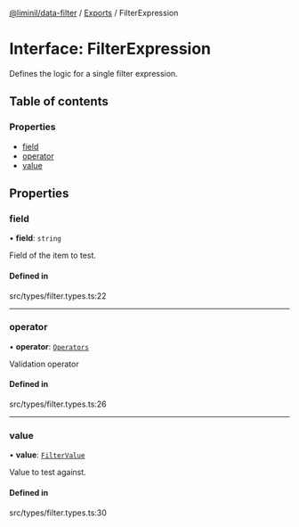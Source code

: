 [@liminil/data-filter](../README.md) / [Exports](../modules.md) / FilterExpression

# Interface: FilterExpression

Defines the logic for a single filter expression.

## Table of contents

### Properties

- [field](FilterExpression.md#field)
- [operator](FilterExpression.md#operator)
- [value](FilterExpression.md#value)

## Properties

### field

• **field**: `string`

Field of the item to test.

#### Defined in

src/types/filter.types.ts:22

___

### operator

• **operator**: [`Operators`](../modules.md#operators)

Validation operator

#### Defined in

src/types/filter.types.ts:26

___

### value

• **value**: [`FilterValue`](../modules.md#filtervalue)

Value to test against.

#### Defined in

src/types/filter.types.ts:30
